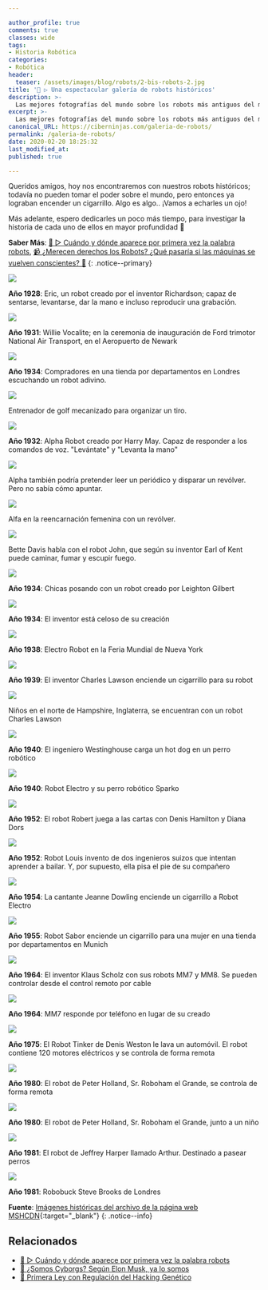 ```yaml
---

author_profile: true
comments: true
classes: wide
tags:
- Historia Robótica
categories:
- Robótica
header:
  teaser: /assets/images/blog/robots/2-bis-robots-2.jpg
title: '🤖 ▷ Una espectacular galería de robots históricos'
description: >-
  Las mejores fotografías del mundo sobre los robots más antiguos del mundo, los primeros robots creadas y representados bajo una base de lo que se imaginaban entonces de como podrían ser en un futuro
excerpt: >-
  Las mejores fotografías del mundo sobre los robots más antiguos del mundo, los primeros robots creadas y representados bajo una base de lo que se imaginaban entonces de como podrían ser en un futuro
canonical_URL: https://ciberninjas.com/galeria-de-robots/
permalink: /galeria-de-robots/
date: 2020-02-20 18:25:32
last_modified_at: 
published: true

---
```


Queridos amigos, hoy nos encontraremos con nuestros robots históricos; todavía no pueden tomar el poder sobre el mundo, pero entonces ya lograban encender un cigarrillo. Algo es algo.. ¡Vamos a echarles un ojo!

Más adelante, espero dedicarles un poco más tiempo, para investigar la historia de cada uno de ellos en mayor profundidad 🤞

**Saber Más**: [🤖 ▷ Cuándo y dónde aparece por primera vez la palabra robots](/aparicion-palabra-robot/), [📹 ¿Merecen derechos los Robots? ¿Qué pasaría si las máquinas se vuelven conscientes? 🤖](/merecen-derecho-los-robos/ "Merecen derechos los Robots, que pasaría si las máquinas se vuelven conscientes")
{: .notice--primary}

![](../assets/images/blog/robots/1928-robots-13.jpg)

**Año 1928**: Eric, un robot creado por el inventor Richardson; capaz de sentarse, levantarse, dar la mano e incluso reproducir una grabación.

<!-- http://cyberneticzoo.com/robots/1931-willie-vocalite-joseph-m-barnett-american/ -->
![](../assets/images/blog/robots/2-bis-robots-2.jpg)

**Año 1931**: Willie Vocalite; en la ceremonia de inauguración de Ford trimotor National Air Transport, en el Aeropuerto de Newark

![](../assets/images/blog/robots/1-robots-4.jpg)

**Año 1934**: Compradores en una tienda por departamentos en Londres escuchando un robot adivino.

![](../assets/images/blog/robots/2-robots-1.jpg)

Entrenador de golf mecanizado para organizar un tiro.

![](../assets/images/blog/robots/3-robots-14.jpg)

**Año 1932**: Alpha Robot creado por Harry May. Capaz de responder a los comandos de voz. "Levántate" y "Levanta la mano"

![](../assets/images/blog/robots/4-robots-15.jpg)

Alpha también podría pretender leer un periódico y disparar un revólver. Pero no sabía cómo apuntar.

![](../assets/images/blog/robots/5-robots-17.jpg)

Alfa en la reencarnación femenina con un revólver.

![](../assets/images/blog/robots/6-robots-3.jpg)

Bette Davis habla con el robot John, que según su inventor Earl of Kent puede caminar, fumar y escupir fuego.

![](../assets/images/blog/robots/7-robots-19.jpg)

**Año 1934**: Chicas posando con un robot creado por Leighton Gilbert

![](../assets/images/blog/robots/8-robots-16.jpg)

**Año 1934**: El inventor está celoso de su creación

![](../assets/images/blog/robots/9-robots-5.jpg)

**Año 1938**: Electro Robot en la Feria Mundial de Nueva York

![](../assets/images/blog/robots/10-robots-6.jpg)

**Año 1939**: El inventor Charles Lawson enciende un cigarrillo para su robot

![](../assets/images/blog/robots/11-robots-7.jpg)

Niños en el norte de Hampshire, Inglaterra, se encuentran con un robot Charles Lawson

![](../assets/images/blog/robots/12-robots-21.jpg)

**Año 1940**: El ingeniero Westinghouse carga un hot dog en un perro robótico

![](../assets/images/blog/robots/13-robots-20.jpg)

**Año 1940**: Robot Electro y su perro robótico Sparko

![](../assets/images/blog/robots/14-robots-8.jpg)

**Año 1952**: El robot Robert juega a las cartas con Denis Hamilton y Diana Dors

![](../assets/images/blog/robots/15-robots-28.jpg)

**Año 1952**: Robot Louis invento de dos ingenieros suizos que intentan aprender a bailar. Y, por supuesto, ella pisa el pie de su compañero

![](../assets/images/blog/robots/16-robots-22.jpg)

**Año 1954**: La cantante Jeanne Dowling enciende un cigarrillo a Robot Electro

![](../assets/images/blog/robots/17-robots-23.jpg)

**Año 1955**: Robot Sabor enciende un cigarrillo para una mujer en una tienda por departamentos en Munich

![](../assets/images/blog/robots/18-robots-29.jpg)

**Año 1964**: El inventor Klaus Scholz con sus robots MM7 y MM8. Se pueden controlar desde el control remoto por cable

![](../assets/images/blog/robots/19-robots-24.jpg)

**Año 1964**: MM7 responde por teléfono en lugar de su creado

![](../assets/images/blog/robots/20-robots-11.jpg)

**Año 1975**: El Robot Tinker de Denis Weston le lava un automóvil. El robot contiene 120 motores eléctricos y se controla de forma remota

![](../assets/images/blog/robots/21-robots-27.jpg)

**Año 1980**: El robot de Peter Holland, Sr. Roboham el Grande, se controla de forma remota

![](../assets/images/blog/robots/22-bis-robots-26.jpg)

**Año 1980**: El robot de Peter Holland, Sr. Roboham el Grande, junto a un niño

![](../assets/images/blog/robots/22-robots-25.jpg)

**Año 1981**: El robot de Jeffrey Harper llamado Arthur. Destinado a pasear perros

![](../assets/images/blog/robots/23-robots-12.jpg)

**Año 1981**: Robobuck Steve Brooks de Londres

**Fuente**\: [Imágenes históricas del archivo de la página web MSHCDN](https://web.archive.org/web/20110119082648/http://mshcdn.com/ "Imágenes históricas del archivo de la página web MSHCDN"){:target="_blank"}
{: .notice--info}
<!-- https://fishki.net/1821784-1928-1981-rassvet-robotov.html , http://cyberneticzoo.com/robots/1980-mr-robotham-the-great-peter-holland-british/ -->
## Relacionados

* [🤖 ▷ Cuándo y dónde aparece por primera vez la palabra robots](/aparicion-palabra-robot/)
* [📰 ¿Somos Cyborgs? Según Elon Musk, ya lo somos](/somos-cyborgs/ "Somos Cyborgs. Según Elon Musk, ya lo somos")
* [📰 Primera Ley con Regulación del Hacking Genético](/ley-contra-el-biohacking/ "La Primera Ley con Regulación del Hacking Genético")
